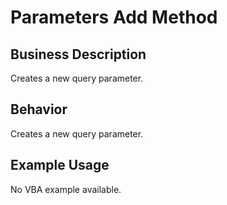 # Parameters Add Method

## Business Description
Creates a new query parameter.

## Behavior
Creates a new query parameter.

## Example Usage
No VBA example available.